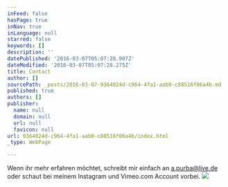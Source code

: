 ```yaml
---
inFeed: false
hasPage: true
inNav: true
inLanguage: null
starred: false
keywords: []
description: ''
datePublished: '2016-03-07T05:07:28.907Z'
dateModified: '2016-03-07T05:07:28.275Z'
title: Contact
author: []
sourcePath: _posts/2016-03-07-9364024d-c964-4fa1-aab0-c88516f86a4b.md
published: true
authors: []
publisher:
  name: null
  domain: null
  url: null
  favicon: null
url: 9364024d-c964-4fa1-aab0-c88516f86a4b/index.html
_type: WebPage

---
```

Wenn ihr mehr erfahren möchtet, schreibt mir einfach an a.purba@live.de                                                                                                                             oder schaut bei meinem Instagram und Vimeo.com Account vorbei.
![](https://s3-us-west-2.amazonaws.com/the-grid-img/p/c293b859aa6ee7758c0eedf13928af05c3ec14dc.jpg)